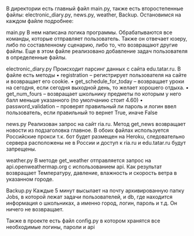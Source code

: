 В директории есть главный файл main.py, также есть второстепенные файлы: electronic_diary.py, news.py, weather, Backup. Остановимся на каждом файле подробнее:

main.py
В нем написана логика программы. Обрабатываются все команды, которые отправляет пользователь. Также он отвечает юзеру, либо по составленному сценарию, либо то, что возвращают другие файлы. Еще в этом файле реализовано добавление задач пользователя в определенные файлы.

electronic_diary.py
Происходит парсинг данных с сайта edu.tatar.ru. В файле есть методы 
•	registration – регистрирует пользователя на сайте и возвращает его cookie.
•	get_schedule_for_today – возвращает уроки на сегодня, если сегодня выходной день, то желает хорошего отдыха.
•	get_num_fours – возвращает школьнику предметы по которым у него балл меньше указанного (по умолчанию стоит 4.60)
•	password_validation – проверят правильный ли пароль и логин ввел пользователь, если правильный то вернет True, иначе False

news.py
Реализован запрос на сайт ria.ru. Метод get_news возвращает новости из подзаголовка главное. В обоих файлах используется Российские прокси т.к. бот будет размещен на Heroku, следовательно сервера расположены не в России и доступ к ria.ru и edu.tatar.ru будут запрещены.

weather.py
В методе get_weather отправляется запрос на api.openweathermap.org с использованием api. Как результат возвращает Температуру, давление, влажность и скорость ветра в указанном городе.

Backup.py
Каждые 5 минут высылает на почту архивированную папку Jobs, в которой лежат задачи пользователей, и db, где находится информация о школьниках, а именно город, логин, пароль и т.д. Он ничего не возвращает. 

Также в проекте есть файл config.py в котором хранятся все необходимые логины, пароли и api
